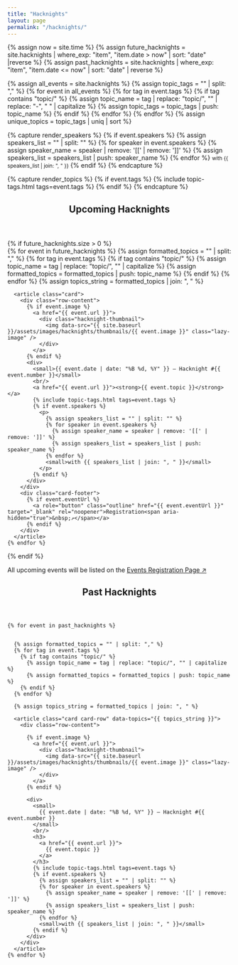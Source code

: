 ```yaml
---
title: "Hacknights"
layout: page
permalink: "/hacknights/"
---
```


{% assign now = site.time %}
{% assign future_hacknights = site.hacknights | where_exp: "item", "item.date > now" | sort: "date" |reverse %}
{% assign past_hacknights = site.hacknights | where_exp: "item", "item.date <= now" | sort: "date" | reverse %}

<!-- Extract unique topics for filters -->
{% assign all_events = site.hacknights %}
{% assign topic_tags = "" | split: "," %}
{% for event in all_events %}
  {% for tag in event.tags %}
    {% if tag contains "topic/" %}
      {% assign topic_name = tag | replace: "topic/", "" | replace: "-", " " | capitalize %}
      {% assign topic_tags = topic_tags | push: topic_name %}
    {% endif %}
  {% endfor %}
{% endfor %}
{% assign unique_topics = topic_tags | uniq | sort %}


<!-- Helper snippets -->

{% capture render_speakers %}
  {% if event.speakers %}
    {% assign speakers_list = "" | split: "" %}
    {% for speaker in event.speakers %}
      {% assign speaker_name = speaker | remove: '[[' | remove: ']]' %}
      {% assign speakers_list = speakers_list | push: speaker_name %}
    {% endfor %}
    <small>with {{ speakers_list | join: ", " }}</small>
  {% endif %}
{% endcapture %}

{% capture render_topics %}
  {% if event.tags %}
    {% include topic-tags.html tags=event.tags %}
  {% endif %}
{% endcapture %}

<!-- Upcoming Hacknights -->

<section>
  <header>
    <h2>Upcoming Hacknights</h2>
  </header>
  {% if future_hacknights.size > 0 %}
  <div id="hacknightsGrid" class="card-grid">
    {% for event in future_hacknights %}
      {% assign formatted_topics = "" | split: "," %}
      {% for tag in event.tags %}
        {% if tag contains "topic/" %}
          {% assign topic_name = tag | replace: "topic/", "" | capitalize %}
          {% assign formatted_topics = formatted_topics | push: topic_name %}
        {% endif %}
      {% endfor %}
      {% assign topics_string = formatted_topics | join: ", " %}

      <article class="card">
        <div class="row-content">
          {% if event.image %}
            <a href="{{ event.url }}">
              <div class="hacknight-thumbnail">
                <img data-src="{{ site.baseurl }}/assets/images/hacknights/thumbnails/{{ event.image }}" class="lazy-image" />
              </div>
            </a>
          {% endif %}
          <div>
            <small>{{ event.date | date: "%B %d, %Y" }} – Hacknight #{{ event.number }}</small>
            <br/>
            <a href="{{ event.url }}"><strong>{{ event.topic }}</strong></a>
            {% include topic-tags.html tags=event.tags %}
            {% if event.speakers %}
              <p>
                {% assign speakers_list = "" | split: "" %}
                {% for speaker in event.speakers %}
                  {% assign speaker_name = speaker | remove: '[[' | remove: ']]' %}
                  {% assign speakers_list = speakers_list | push: speaker_name %}
                {% endfor %}
                <small>with {{ speakers_list | join: ", " }}</small>
              </p>
            {% endif %}
          </div>
        </div>
        <div class="card-footer">
          {% if event.eventUrl %}
            <a role="button" class="outline" href="{{ event.eventUrl }}" target="_blank" rel="noopener">Registration<span aria-hidden="true">&nbsp;↗</span></a>
          {% endif %}
        </div>
      </article>
    {% endfor %}
  </div>
  {% endif %}
  <p>All upcoming events will be listed on the <a href="https://guild.host/civic-tech-toronto/events" target="_blank" rel="noopener">Events Registration Page<span aria-hidden="true">&nbsp;↗</span></a></p>
</section>


<!-- Past Hacknights -->
<section>
  <header>
    <h2>Past Hacknights</h2>
  </header>
  <div id="pastHacknightsList" class="card-list">

    {% for event in past_hacknights %}


      {% assign formatted_topics = "" | split: "," %}
      {% for tag in event.tags %}
        {% if tag contains "topic/" %}
          {% assign topic_name = tag | replace: "topic/", "" | capitalize %}
          {% assign formatted_topics = formatted_topics | push: topic_name %}
        {% endif %}
      {% endfor %}
      
      {% assign topics_string = formatted_topics | join: ", " %}

      <article class="card card-row" data-topics="{{ topics_string }}">
        <div class="row-content">

          {% if event.image %}
            <a href="{{ event.url }}">
              <div class="hacknight-thumbnail">
                <img data-src="{{ site.baseurl }}/assets/images/hacknights/thumbnails/{{ event.image }}" class="lazy-image" />
              </div>
            </a>
          {% endif %}

          <div>
            <small>
              {{ event.date | date: "%B %d, %Y" }} – Hacknight #{{ event.number }}
            </small>
            <br/>
            <h3>
              <a href="{{ event.url }}">
                {{ event.topic }}
              </a>
            </h3>
            {% include topic-tags.html tags=event.tags %}
            {% if event.speakers %}
              {% assign speakers_list = "" | split: "" %}
              {% for speaker in event.speakers %}
                {% assign speaker_name = speaker | remove: '[[' | remove: ']]' %}
                {% assign speakers_list = speakers_list | push: speaker_name %}
              {% endfor %}
              <small>with {{ speakers_list | join: ", " }}</small>
            {% endif %}
          </div>
        </div>
      </article>
    {% endfor %}


  </div>
</section>
